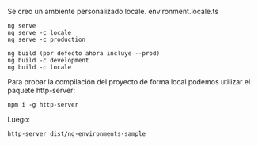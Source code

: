 Se creo un ambiente personalizado locale. environment.locale.ts

```
ng serve
ng serve -c locale
ng serve -c production

ng build (por defecto ahora incluye --prod)
ng build -c development
ng build -c locale
```

Para probar la compilación del proyecto de forma local podemos utilizar el paquete http-server:
```
npm i -g http-server
```
Luego:
```
http-server dist/ng-environments-sample
```
